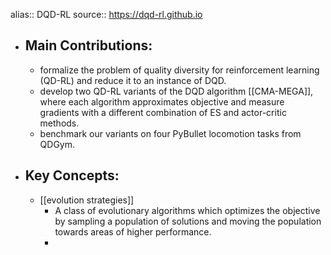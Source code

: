 alias:: DQD-RL
source:: https://dqd-rl.github.io

- ## Main Contributions:
	- formalize the problem of quality diversity for reinforcement learning (QD-RL) and
	  reduce it to an instance of DQD.
	- develop two QD-RL variants of the DQD algorithm [[CMA-MEGA]], where each algorithm approximates objective and measure gradients with a different combination of ES and actor-critic methods.
	- benchmark our variants on four PyBullet locomotion tasks from QDGym.
- ## Key Concepts:
	- [[evolution strategies]]
		- A class of evolutionary algorithms which optimizes the objective by sampling a population of solutions and moving the population towards areas of higher performance.
		-